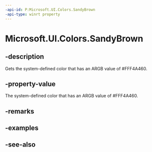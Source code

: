 ```yaml
---
-api-id: P:Microsoft.UI.Colors.SandyBrown
-api-type: winrt property
---
```


<!-- Property syntax
public Windows.UI.Color SandyBrown { get; }
-->

# Microsoft.UI.Colors.SandyBrown

## -description

Gets the system-defined color that has an ARGB value of #FFF4A460.

## -property-value

The system-defined color that has an ARGB value of #FFF4A460.

## -remarks

## -examples

## -see-also

